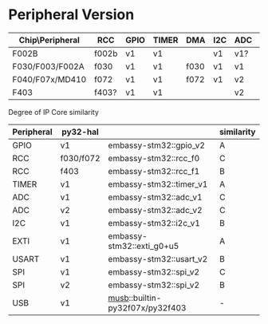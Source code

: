 # Peripheral Version

| Chip\Peripheral | RCC   | GPIO | TIMER | DMA  | I2C  | ADC  | EXTI | USART | SYSCFG | USB      | SPI  |
| --------------- | ----- | ---- | ----- | ---- | ---- | ---- | ---- | ----- | ------ | -------- | ---- |
| F002B           | f002b | v1   | v1    |      | v1   | v1?  | v1   |       |        |          |      |
| F030/F003/F002A | f030  | v1   | v1    | f030 | v1   | v1   | v1   | v1    | f030   |          | v1   |
| F040/F07x/MD410 | f072  | v1   | v1    | f072 | v1   | v2   | v1   | v1    | f072   | py32f07x | v2   |
| F403            | f403? | v1   | v1    |      |      | v2   | v2?  |       |        | py32f403 |      |

Degree of IP Core similarity

| Peripheral | py32-hal  |                                                              | similarity |
| ---------- | --------- | ------------------------------------------------------------ | ---------- |
| GPIO       | v1        | embassy-stm32::gpio_v2                                       | A          |
| RCC        | f030/f072 | embassy-stm32::rcc_f0                                        | C          |
| RCC        | f403      | embassy-stm32::rcc_f1                                        | B          |
| TIMER      | v1        | embassy-stm32::timer_v1                                      | A          |
| ADC        | v1        | embassy-stm32::adc_v1                                        | C          |
| ADC        | v2        | embassy-stm32::adc_v2                                        | C          |
| I2C        | v1        | embassy-stm32::i2c_v1                                        | B          |
| EXTI       | v1        | embassy-stm32::exti_g0+u5                                    | A          |
| USART      | v1        | embassy-stm32::usart_v2                                      | B          |
| SPI        | v1        | embassy-stm32::spi_v2                                        | C          |
| SPI        | v2        | embassy-stm32::spi_v2                                        | B          |
| USB        | v1        | [musb](https://github.com/decaday/musb)::builtin-py32f07x/py32f403 | -          |

